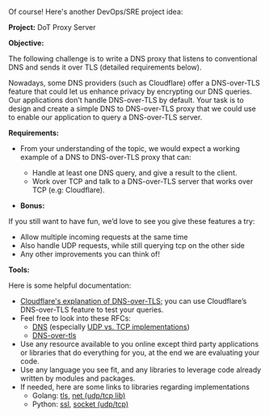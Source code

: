 Of course! Here's another DevOps/SRE project idea:

**Project:** DoT Proxy Server

**Objective:**

The following challenge is to write a DNS proxy that listens to conventional DNS and sends it over
TLS (detailed requirements below).

Nowadays, some DNS providers (such as Cloudflare) offer a DNS-over-TLS feature that could let
us enhance privacy by encrypting our DNS queries.
Our applications don't handle DNS-over-TLS by default. Your task is to design and create a
simple DNS to DNS-over-TLS proxy that we could use to enable our application to query a
DNS-over-TLS server.

**Requirements:**

- From your understanding of the topic, we would expect a working example of a DNS to
DNS-over-TLS proxy that can:

  - Handle at least one DNS query, and give a result to the client.
  - Work over TCP and talk to a DNS-over-TLS server that works over TCP (e.g: Cloudflare).

- **Bonus:** 

 If you still want to have fun, we’d love to see you give these features a try:
 - Allow multiple incoming requests at the same time
 - Also handle UDP requests, while still querying tcp on the other side
 - Any other improvements you can think of!

**Tools:**

Here is some helpful documentation:
- [Cloudflare's explanation of DNS-over-TLS;](https://developers.cloudflare.com/1.1.1.1/encryption/dns-over-tls/) you can use Cloudflare’s DNS-over-TLS
feature to test your queries.
- Feel free to look into these RFCs:
  - [DNS](https://datatracker.ietf.org/doc/html/rfc1035) (especially [UDP vs. TCP implementations](https://datatracker.ietf.org/doc/html/rfc1035#section-4.2.2))
  - [DNS-over-tls](https://datatracker.ietf.org/doc/html/rfc7858)
- Use any resource available to you online except third party applications or libraries that do
everything for you, at the end we are evaluating your code.
- Use any language you see fit, and any libraries to leverage code already written by
modules and packages.
- If needed, here are some links to libraries regarding implementations
  - Golang: [tls](https://golang.org/pkg/crypto/tls/), [net (udp/tcp lib)](https://golang.org/pkg/net/)
  - Python: [ssl](https://docs.python.org/3/library/ssl.html), [socket (udp/tcp)](https://docs.python.org/3/library/socket.html)

